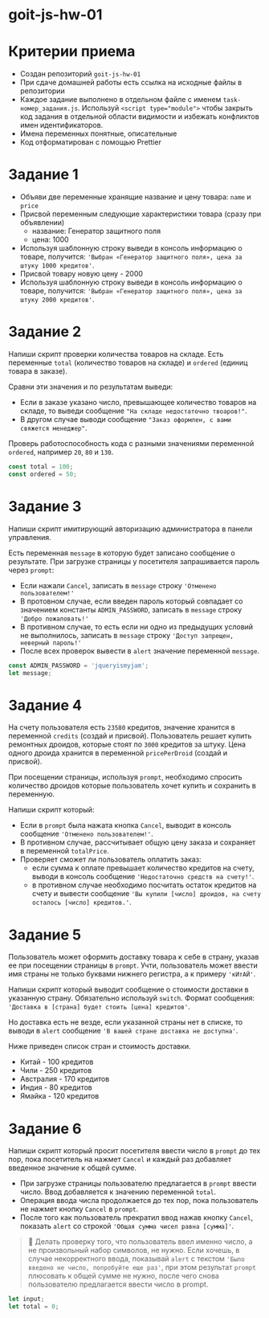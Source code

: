 # goit-js-hw-01
# Критерии приема

- Создан репозиторий `goit-js-hw-01`
- При сдаче домашней работы есть ссылка на исходные файлы в репозитории
- Каждое задание выполнено в отдельном файле с именем `task-номер_задания.js`.
  Используй `<script type="module">` чтобы закрыть код задания в отдельной
  области видимости и избежать конфликтов имен идентификаторов.
- Имена переменных понятные, описательные
- Код отформатирован с помощью Prettier

# Задание 1

- Объяви две переменные хранящие название и цену товара: `name` и `price`
- Присвой переменным следующие характеристики товара (сразу при объявлении)
  - название: Генератор защитного поля
  - цена: 1000
- Используя шаблонную строку выведи в консоль информацию о товаре, получится:
  `'Выбран «Генератор защитного поля», цена за штуку 1000 кредитов'`.
- Присвой товару новую цену - 2000
- Используя шаблонную строку выведи в консоль информацию о товаре, получится:
  `'Выбран «Генератор защитного поля», цена за штуку 2000 кредитов'`.

# Задание 2

Напиши скрипт проверки количества товаров на складе. Есть переменные `total`
(количество товаров на складе) и `ordered` (единиц товара в заказе).

Сравни эти значения и по результатам выведи:

- Если в заказе указано число, превышающее количество товаров на складе, то
  выведи сообщение `"На складе недостаточно твоаров!"`.
- В другом случае выводи сообщение `"Заказ оформлен, с вами свяжется менеджер"`.

Проверь работоспособность кода с разными значениями переменной `ordered`,
например `20`, `80` и `130`.

```js
const total = 100;
const ordered = 50;
```

# Задание 3

Напиши скрипт имитирующий авторизацию администратора в панели управления.

Есть переменная `message` в которую будет записано сообщение о результате. При
загрузке страницы у посетителя запрашивается пароль через `prompt`:

- Если нажали `Cancel`, записать в `message` строку `'Отменено пользователем!'`
- В протовном случае, если введен пароль который совпадает со значением
  константы `ADMIN_PASSWORD`, записать в `message` строку `'Добро пожаловать!'`
- В противном случае, то есть если ни одно из предыдущих условий не выполнилось,
  записать в `message` строку `'Доступ запрещен, неверный пароль!'`
- После всех проверок вывести в `alert` значение переменной `message`.

```js
const ADMIN_PASSWORD = 'jqueryismyjam';
let message;
```

# Задание 4

На счету пользователя есть `23580` кредитов, значение хранится в переменной
`credits` (создай и присвой). Пользователь решает купить ремонтных дроидов,
которые стоят по `3000` кредитов за штуку. Цена одного дроида хранится в
переменной `pricePerDroid` (создай и присвой).

При посещении страницы, используя `prompt`, необходимо спросить количество
дроидов которые пользователь хочет купить и сохранить в переменную.

Напиши скрипт который:

- Если в `prompt` была нажата кнопка `Cancel`, выводит в консоль сообщение
  `'Отменено пользователем!'`.
- В противном случае, рассчитывает общую цену заказа и сохраняет в переменной
  `totalPrice`.
- Проверяет сможет ли пользователь оплатить заказ:
  - если сумма к оплате превышает количество кредитов на счету, выводи в консоль
    сообщение `'Недостаточно средств на счету!'`.
  - в противном случае необходимо посчитать остаток кредитов на счету и вывести
    сообщение
    `'Вы купили [число] дроидов, на счету осталось [число] кредитов.'`.

# Задание 5

Пользователь может оформить доставку товара к себе в страну, указав ее при
посещении страницы в `prompt`. Учти, пользователь может ввести имя страны не
только буквами нижнего регистра, а к примеру `'кИтАЙ'`.

Напиши скрипт который выводит сообщение о стоимости доставки в указанную страну.
Обязательно используй `switch`. Формат сообщения:
`'Доставка в [страна] будет стоить [цена] кредитов'`.

Но доставка есть не везде, если указанной страны нет в списке, то выводи в
`alert` сообщение `'В вашей стране доставка не доступна'`.

Ниже приведен список стран и стоимость доставки.

- Китай - 100 кредитов
- Чили - 250 кредитов
- Австралия - 170 кредитов
- Индия - 80 кредитов
- Ямайка - 120 кредитов

# Задание 6

Напиши скрипт который просит посетителя ввести число в `prompt` до тех пор, пока
посетитель на нажмет `Cancel` и каждый раз добавляет введенное значение к общей
сумме.

- При загрузке страницы пользователю предлагается в `prompt` ввести число. Ввод
  добавляется к значению переменной `total`.
- Операция ввода числа продолжается до тех пор, пока пользователь не нажмет
  кнопку `Cancel` в `prompt`.
- После того как пользователь прекратил ввод нажав кнопку `Cancel`, показать
  `alert` со строкой `'Общая сумма чисел равна [сумма]'`.

> 🔔 Делать проверку того, что пользователь ввел именно число, а не произвольный
> набор символов, не нужно. Если хочешь, в случае некорректного ввода, показывай
> `alert` с текстом `'Было введено не число, попробуйте еще раз'`, при этом
> результат `prompt` плюсовать к общей сумме не нужно, после чего снова
> пользователю предлагается ввести число в prompt.

```js
let input;
let total = 0;
```
